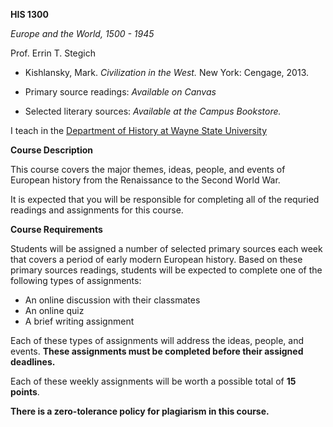 **HIS 1300**

*Europe and the World, 1500 - 1945*

Prof. Errin T. Stegich

- Kishlansky, Mark. *Civilization in the West.* New York:  Cengage, 2013.

- Primary source readings:  *Available on Canvas*

- Selected literary sources:  *Available at the Campus Bookstore.*

I teach in the [Department of History at Wayne State University](https://clas.wayne.edu/history)

**Course Description**

This course covers the major themes, ideas, people, and events of European history from the Renaissance to the Second World War.  

It is expected that you will be responsible for completing all of the requried readings and assignments for this course.  

**Course Requirements**

Students will be assigned a number of selected primary sources each week that covers a period of early modern European history.  Based on these primary sources readings, students will be expected to complete one of the following types of assignments:
- An online discussion with their classmates
- An online quiz
- A brief writing assignment

Each of these types of assignments will address the ideas, people, and events.  **These assignments must be completed before their assigned deadlines.**  

Each of these weekly assignments will be worth a possible total of **15 points**.

**There is a zero-tolerance policy for plagiarism in this course.** 